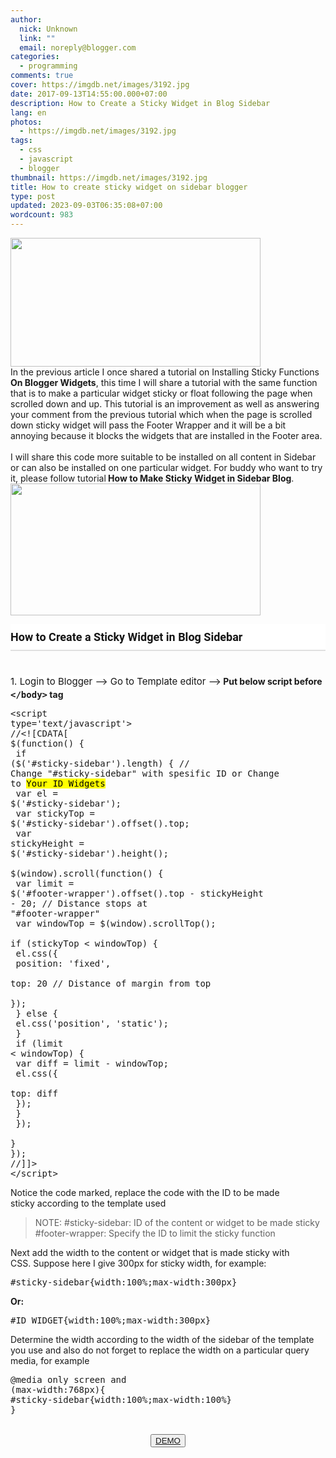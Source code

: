 ```yaml
---
author:
  nick: Unknown
  link: ""
  email: noreply@blogger.com
categories:
  - programming
comments: true
cover: https://imgdb.net/images/3192.jpg
date: 2017-09-13T14:55:00.000+07:00
description: How to Create a Sticky Widget in Blog Sidebar
lang: en
photos:
  - https://imgdb.net/images/3192.jpg
tags:
  - css
  - javascript
  - blogger
thumbnail: https://imgdb.net/images/3192.jpg
title: How to create sticky widget on sidebar blogger
type: post
updated: 2023-09-03T06:35:08+07:00
wordcount: 983
---
```


<img height="206" src="https://imgdb.net/images/3192.jpg" width="400"><br>In the previous article I once shared a tutorial on Installing Sticky Functions<br><strong>  On Blogger Widgets</strong>, this time I will share a tutorial with the same function that is to make a particular widget sticky or float following the page when scrolled down and up. This tutorial is an improvement as well as answering your comment from the previous tutorial which when the page is scrolled down sticky widget will pass the Footer Wrapper and it will be a bit annoying because it blocks the widgets that are installed in the Footer area.<br><br>I will share this code more suitable to be installed on all content in Sidebar or can also be installed on one particular widget. For buddy who want to try it, please follow tutorial<strong>&nbsp;How to Make Sticky Widget in Sidebar Blog</strong>.<br><img height="211" src="https://imgdb.net/images/3193.jpg" width="400"><br><h4 style="background-color: white; border-color: rgb(21, 21, 21) rgb(21, 21, 21) rgb(224, 224, 224); border-style: none none solid; border-width: 0px 0px 2px; color: #151515; font-family: Roboto, sans-serif, sans-serif-light, sans-serif; font-size: 18px; font-weight: 500; margin: 0px 0px 10px; padding: 10px 0px; word-wrap: break-word;"><span class="notranslate" style="border: 0px none rgb(21, 21, 21);"><b style="border: 0px none rgb(21, 21, 21);">How to Create a Sticky Widget in Blog Sidebar</b></span></h4><br style="background-color: white; border: 0px none rgb(21, 21, 21); color: #151515; font-family: Roboto, sans-serif, sans-serif-light, sans-serif; font-size: 15px; line-height: 25.5px;"><span class="notranslate" style="background-color: white; border: 0px none rgb(21 , 21 , 21); color: #151515; font-family: &quot;roboto&quot; , sans-serif , , sans-serif; font-size: 15px; line-height: 25.5px;">1. Login to Blogger --&gt; Go to Template editor --&gt;</span><b>&nbsp;Put below script before <kbd>&lt;/body&gt;</kbd> tag</b><br><pre>&lt;script type='text/javascript'&gt;<br>//&lt;![CDATA[<br>$(function() {<br>  if ($('<kbd class="blue">#sticky-sidebar</kbd>').length) { // <kbd class="yellow">Change "#sticky-sidebar" with spesific ID or Change to <mark>Your ID Widgets</mark></kbd><br>    var el = $('<kbd class="blue">#sticky-sidebar</kbd>');<br>    var stickyTop = $('<kbd class="blue">#sticky-sidebar</kbd>').offset().top;<br>    var stickyHeight = $('<kbd class="blue">#sticky-sidebar</kbd>').height();<br>    $(window).scroll(function() {<br>      var limit = $('<kbd class="red">#footer-wrapper</kbd>').offset().top - stickyHeight - 20; // <kbd class="yellow">Distance stops at "#footer-wrapper"</kbd><br>      var windowTop = $(window).scrollTop();<br>      if (stickyTop &lt; windowTop) {<br>        el.css({<br>          position: 'fixed',<br>          top: 20 // <kbd class="yellow">Distance of margin from top</kbd><br>        });<br>      } else {<br>        el.css('position', 'static');<br>      }<br>      if (limit &lt; windowTop) {<br>        var diff = limit - windowTop;<br>        el.css({<br>          top: diff<br>        });<br>      }<br>    });<br>  }<br>});<br>//]]&gt;<br>&lt;/script&gt;</pre>Notice the code marked, replace the code with the ID to be made sticky&nbsp;according to the template used<br><blockquote>NOTE: #sticky-sidebar: ID of the content or widget to be made sticky<br>#footer-wrapper: Specify the ID to limit the sticky function</blockquote>Next add the width to the content or widget that is made sticky with CSS.&nbsp;Suppose here I give 300px for sticky width, for example:<br><pre>#sticky-sidebar{width:100%;max-width:300px}</pre><b>Or:</b><br><pre>#ID_WIDGET{width:100%;max-width:300px}</pre>Determine the width according to the width of the sidebar of the template you use and also do not forget to replace the width on a particular query media, for example<br><pre>@media only screen and (max-width:768px){<br>#sticky-sidebar{width:100%;max-width:100%}<br>}</pre><br><center><button><a href="https://l3n4r0x.cf/source/php/codepen.php?user=arlinadesign&amp;id=OMXaYb&amp;tab=result&amp;h=500" rel="noopener noreferer nofollow">DEMO</a></button></center>